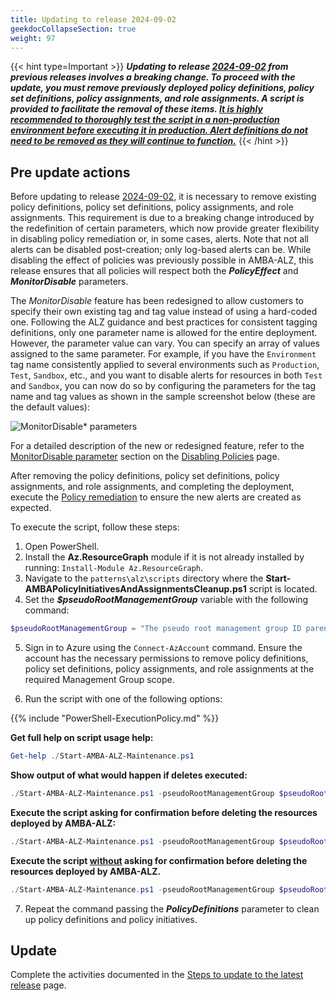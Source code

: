 ```yaml
---
title: Updating to release 2024-09-02
geekdocCollapseSection: true
weight: 97
---
```


{{< hint type=Important >}}
***Updating to release [2024-09-02](../../../Overview/Whats-New#2024-09-02) from previous releases involves a breaking change. To proceed with the update, you must remove previously deployed policy definitions, policy set definitions, policy assignments, and role assignments. A script is provided to facilitate the removal of these items. <ins>***It is highly recommended to thoroughly test the script in a non-production environment before executing it in production. Alert definitions do not need to be removed as they will continue to function.***</ins>***
{{< /hint >}}

## Pre update actions

Before updating to release [2024-09-02](../../../Overview/Whats-New#2024-09-02), it is necessary to remove existing policy definitions, policy set definitions, policy assignments, and role assignments. This requirement is due to a breaking change introduced by the redefinition of certain parameters, which now provide greater flexibility in disabling policy remediation or, in some cases, alerts. Note that not all alerts can be disabled post-creation; only log-based alerts can be. While disabling the effect of policies was previously possible in AMBA-ALZ, this release ensures that all policies will respect both the ***PolicyEffect*** and ***MonitorDisable*** parameters.

The *MonitorDisable* feature has been redesigned to allow customers to specify their own existing tag and tag value instead of using a hard-coded one. Following the ALZ guidance and best practices for consistent tagging definitions, only one parameter name is allowed for the entire deployment. However, the parameter value can vary. You can specify an array of values assigned to the same parameter. For example, if you have the `Environment` tag name consistently applied to several environments such as `Production`, `Test`, `Sandbox`, etc., and you want to disable alerts for resources in both `Test` and `Sandbox`, you can now do so by configuring the parameters for the tag name and tag values as shown in the sample screenshot below (these are the default values):

![MonitorDisable* parameters](../../../media/MonitorDisableParams.png)

For a detailed description of the new or redesigned feature, refer to the [MonitorDisable parameter](../../Disabling-Policies#monitordisable-parameter) section on the [Disabling Policies](../../Disabling-Policies) page.

After removing the policy definitions, policy set definitions, policy assignments, and role assignments, and completing the deployment, execute the [Policy remediation](../../deploy/Remediate-Policies) to ensure the new alerts are created as expected.

To execute the script, follow these steps:

1. Open PowerShell.
2. Install the **Az.ResourceGraph** module if it is not already installed by running: `Install-Module Az.ResourceGraph`.
3. Navigate to the `patterns\alz\scripts` directory where the **Start-AMBAPolicyInitiativesAndAssignmentsCleanup.ps1** script is located.
4. Set the ***$pseudoRootManagementGroup*** variable with the following command:

  ```powershell
  $pseudoRootManagementGroup = "The pseudo root management group ID parenting the identity, management and connectivity management groups"
  ```

5. Sign in to Azure using the `Connect-AzAccount` command. Ensure the account has the necessary permissions to remove policy definitions, policy set definitions, policy assignments, and role assignments at the required Management Group scope.

6. Run the script with one of the following options:

  {{% include "PowerShell-ExecutionPolicy.md" %}}

  **Get full help on script usage help:**

   ```powershell
   Get-help ./Start-AMBA-ALZ-Maintenance.ps1
   ```

   **Show output of what would happen if deletes executed:**

   ```powershell
   ./Start-AMBA-ALZ-Maintenance.ps1 -pseudoRootManagementGroup $pseudoRootManagementGroup -cleanItems PolicyAssignments -WhatIf
   ```

   **Execute the script asking for confirmation before deleting the resources deployed by AMBA-ALZ:**

   ```powershell
   ./Start-AMBA-ALZ-Maintenance.ps1 -pseudoRootManagementGroup $pseudoRootManagementGroup -cleanItems PolicyAssignments
   ```

   **Execute the script <ins>without</ins> asking for confirmation before deleting the resources deployed by AMBA-ALZ.**

   ```powershell
   ./Start-AMBA-ALZ-Maintenance.ps1 -pseudoRootManagementGroup $pseudoRootManagementGroup -cleanItems PolicyAssignments -Confirm:$false
   ```

7. Repeat the command passing the **_PolicyDefinitions_** parameter to clean up policy definitions and policy initiatives.

## Update

Complete the activities documented in the [Steps to update to the latest release](../#steps-to-update-to-the-latest-release) page.

